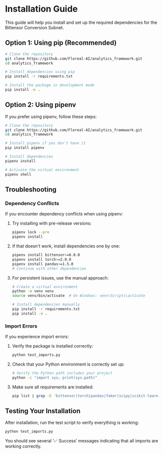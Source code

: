 # Installation Guide

This guide will help you install and set up the required dependencies for the Bittensor Conversion Subnet.

## Option 1: Using pip (Recommended)

```bash
# Clone the repository
git clone https://github.com/Floreal-AI/analytics_framework.git
cd analytics_framework

# Install dependencies using pip
pip install -r requirements.txt

# Install the package in development mode
pip install -e .
```

## Option 2: Using pipenv

If you prefer using pipenv, follow these steps:

```bash
# Clone the repository
git clone https://github.com/Floreal-AI/analytics_framework.git
cd analytics_framework

# Install pipenv if you don't have it
pip install pipenv

# Install dependencies
pipenv install

# Activate the virtual environment
pipenv shell
```

## Troubleshooting

### Dependency Conflicts

If you encounter dependency conflicts when using pipenv:

1. Try installing with pre-release versions:
   ```bash
   pipenv lock --pre
   pipenv install
   ```

2. If that doesn't work, install dependencies one by one:
   ```bash
   pipenv install bittensor>=6.0.0
   pipenv install torch>=2.0.0
   pipenv install pandas>=1.5.0
   # Continue with other dependencies
   ```

3. For persistent issues, use the manual approach:
   ```bash
   # Create a virtual environment
   python -m venv venv
   source venv/bin/activate  # On Windows: venv\Scripts\activate

   # Install dependencies manually
   pip install -r requirements.txt
   pip install -e .
   ```

### Import Errors

If you experience import errors:

1. Verify the package is installed correctly:
   ```bash
   python test_imports.py
   ```

2. Check that your Python environment is correctly set up:
   ```bash
   # Verify the Python path includes your project
   python -c "import sys; print(sys.path)"
   ```

3. Make sure all requirements are installed:
   ```bash
   pip list | grep -E 'bittensor|torch|pandas|faker|scipy|scikit-learn|numpy'
   ```

## Testing Your Installation

After installation, run the test script to verify everything is working:

```bash
python test_imports.py
```

You should see several '✅ Success' messages indicating that all imports are working correctly. 
